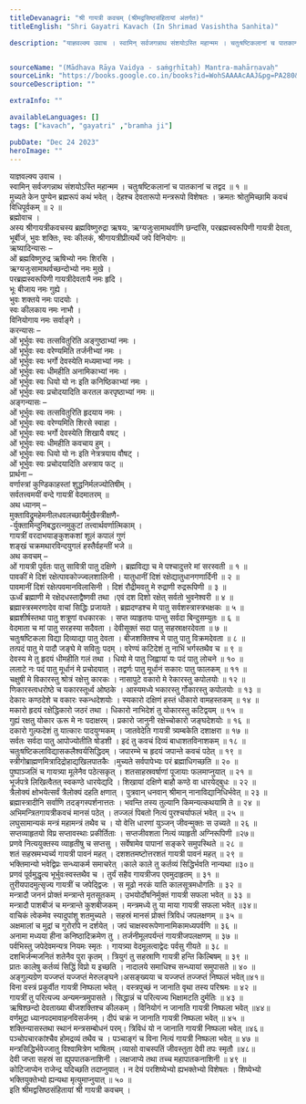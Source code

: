 ```yaml
---
titleDevanagri: "श्री गायत्री कवचम् (श्रीमद्वसिष्ठसंहितायां अंतर्गत)"
titleEnglish: "Shri Gayatri Kavach (In Shrimad Vasishtha Sanhita)"

description: "याज्ञवल्क्य उवाच । स्वामिन् सर्वजगन्नाथ संशयोऽस्ति महान्मम । चतुःषष्टिकलानां च पातकानां च तद्वद ॥ १ ॥ मुच्यते केन पुण्येन ब्रह्मरूपं कथं भवेत् । देहश्च देवतारूपो मन्त्ररूपो विशेषतः । क्रमतः श्रोतुमिच्छामि कवचं विधिपूर्वकम् ॥ २ ॥"


sourceName: "(Mādhava Rāya Vaidya - saṁgṛhītaḥ) Mantra-mahārṇavaḥ"
sourceLink: "https://books.google.co.in/books?id=WohSAAAAcAAJ&pg=PA280&lpg=PA280&dq=%E0%A4%B8%E0%A5%8D%E0%A4%B5%E0%A4%BE%E0%A4%AE%E0%A4%BF%E0%A4%A8%E0%A5%8D+%E0%A4%B8%E0%A4%B0%E0%A5%8D%E0%A4%B5%E0%A4%9C%E0%A4%97%E0%A4%A8%E0%A5%8D%E0%A4%A8%E0%A4%BE%E0%A4%A5+%E0%A4%B8%E0%A4%82%E0%A4%B6%E0%A4%AF%E0%A5%8B%E0%A4%BD%E0%A4%B8%E0%A5%8D%E0%A4%A4%E0%A4%BF+%E0%A4%AE%E0%A4%B9%E0%A4%BE%E0%A4%A8%E0%A5%8D%E0%A4%AE%E0%A4%AE+%E0%A5%A4+%E0%A4%9A%E0%A4%A4%E0%A5%81%E0%A4%83%E0%A4%B7%E0%A4%B7%E0%A5%8D%E0%A4%9F%E0%A4%BF%E0%A4%95%E0%A4%B2%E0%A4%BE%E0%A4%A8%E0%A4%BE%E0%A4%82+%E0%A4%9A+%E0%A4%AA%E0%A4%BE%E0%A4%A4%E0%A4%95%E0%A4%BE%E0%A4%A8%E0%A4%BE%E0%A4%82+%E0%A4%9A+%E0%A4%A4%E0%A4%A6%E0%A5%8D%E0%A4%B5%E0%A4%A6&source=bl&ots=08JjXsaHOX&sig=ACfU3U3ABwel8ohteXROVIx4wcrqYeSsDg&hl=en&sa=X&ved=2ahUKEwjC1IeP46iDAxVeGFkFHZJmDD0Q6AF6BAgLEAM#v=onepage&q=%E0%A4%B8%E0%A5%8D%E0%A4%B5%E0%A4%BE%E0%A4%AE%E0%A4%BF%E0%A4%A8%E0%A5%8D%20%E0%A4%B8%E0%A4%B0%E0%A5%8D%E0%A4%B5%E0%A4%9C%E0%A4%97%E0%A4%A8%E0%A5%8D%E0%A4%A8%E0%A4%BE%E0%A4%A5%20%E0%A4%B8%E0%A4%82%E0%A4%B6%E0%A4%AF%E0%A5%8B%E0%A4%BD%E0%A4%B8%E0%A5%8D%E0%A4%A4%E0%A4%BF%20%E0%A4%AE%E0%A4%B9%E0%A4%BE%E0%A4%A8%E0%A5%8D%E0%A4%AE%E0%A4%AE%20%E0%A5%A4%20%E0%A4%9A%E0%A4%A4%E0%A5%81%E0%A4%83%E0%A4%B7%E0%A4%B7%E0%A5%8D%E0%A4%9F%E0%A4%BF%E0%A4%95%E0%A4%B2%E0%A4%BE%E0%A4%A8%E0%A4%BE%E0%A4%82%20%E0%A4%9A%20%E0%A4%AA%E0%A4%BE%E0%A4%A4%E0%A4%95%E0%A4%BE%E0%A4%A8%E0%A4%BE%E0%A4%82%20%E0%A4%9A%20%E0%A4%A4%E0%A4%A6%E0%A5%8D%E0%A4%B5%E0%A4%A6&f=false"
sourceDescription: ""

extraInfo: ""

availableLanguages: []
tags: ["kavach", "gayatri" ,"bramha ji"]

pubDate: "Dec 24 2023"
heroImage: ""
---
```


<div class="mb-6">याज्ञवल्क्य उवाच ।<br/>स्वामिन् सर्वजगन्नाथ संशयोऽस्ति महान्मम । चतुःषष्टिकलानां च पातकानां च तद्वद ॥ १ ॥<br/>मुच्यते केन पुण्येन ब्रह्मरूपं कथं भवेत् । देहश्च देवतारूपो मन्त्ररूपो विशेषतः । क्रमतः श्रोतुमिच्छामि कवचं विधिपूर्वकम् ॥ २ ॥<br/></div><div class="mb-6">ब्रह्मोवाच ।<br/>अस्य श्रीगायत्रीकवचस्य ब्रह्मविष्णुरुद्रा ऋषयः, ऋग्यजुःसामाथर्वाणि छन्दांसि, परब्रह्मस्वरूपिणी गायत्री देवता, भूर्बीजं, भुवः शक्तिः, स्वः कीलकं, श्रीगायत्रीप्रीत्यर्थे जपे विनियोगः ॥<br/></div><div class="mb-6">ऋष्यादिन्यासः –<br/>ओं ब्रह्मविष्णुरुद्र ऋषिभ्यो नमः शिरसि ।<br/>ऋग्यजुःसामाथर्वच्छन्दोभ्यो नमः मुखे ।<br/>परब्रह्मस्वरूपिणी गायत्रीदेवतायै नमः हृदि ।<br/>भूः बीजाय नमः गुह्ये ।<br/>भुवः शक्तये नमः पादयोः ।<br/>स्वः कीलकाय नमः नाभौ ।<br/>विनियोगाय नमः सर्वाङ्गे ।<br/></div><div class="mb-6">करन्यासः –<br/>ओं भूर्भुवः स्वः तत्सवितुरिति अङ्गुष्ठाभ्यां नमः ।<br/>ओं भूर्भुवः स्वः वरेण्यमिति तर्जनीभ्यां नमः ।<br/>ओं भूर्भुवः स्वः भर्गो देवस्येति मध्यमाभ्यां नमः ।<br/>ओं भूर्भुवः स्वः धीमहीति अनामिकाभ्यां नमः ।<br/>ओं भूर्भुवः स्वः धियो यो नः इति कनिष्ठिकाभ्यां नमः ।<br/>ओं भूर्भुवः स्वः प्रचोदयादिति करतल करपृष्ठाभ्यां नमः ॥<br/></div><div class="mb-6">अङ्गन्यासः –<br/>ओं भूर्भुवः स्वः तत्सवितुरिति हृदयाय नमः ।<br/>ओं भूर्भुवः स्वः वरेण्यमिति शिरसे स्वाहा ।<br/>ओं भूर्भुवः स्वः भर्गो देवस्येति शिखायै वषट् ।<br/>ओं भूर्भुवः स्वः धीमहीति कवचाय हुम् ।<br/>ओं भूर्भुवः स्वः धियो यो नः इति नेत्रत्रयाय वौषट् ।<br/>ओं भूर्भुवः स्वः प्रचोदयादिति अस्त्राय फट् ॥<br/></div><div class="mb-6">प्रार्थना –<br/>वर्णास्त्रां कुण्डिकाहस्तां शुद्धनिर्मलज्योतिषीम् ।<br/>सर्वतत्त्वमयीं वन्दे गायत्रीं वेदमातरम् ॥<br/></div><div class="mb-6">अथ ध्यानम् –<br/>मुक्ताविद्रुमहेमनीलधवलच्छायैर्मुखैस्त्रीक्षणै-<br/>-र्युक्तामिन्दुनिबद्धरत्नमुकुटां तत्त्वार्थवर्णात्मिकाम् ।<br/>गायत्रीं वरदाभयाङ्कुशकशां शूलं कपालं गुणं<br/>शङ्खं चक्रमथारविन्दयुगलं हस्तैर्वहन्तीं भजे ॥<br/></div><div class="mb-6">अथ कवचम् –<br/>ओं गायत्री पूर्वतः पातु सावित्री पातु दक्षिणे । ब्रह्मविद्या च मे पश्चादुत्तरे मां सरस्वती ॥ १ ॥<br/>पावकीं मे दिशं रक्षेत्पावकोज्ज्वलशालिनी । यातुधानीं दिशं रक्षेद्यातुधानगणार्दिनी ॥ २ ॥<br/>पावमानीं दिशं रक्षेत्पवमानविलासिनी । दिशं रौद्रीमवतु मे रुद्राणी रुद्ररूपिणी ॥ ३ ॥<br/>ऊर्ध्वं ब्रह्माणी मे रक्षेदधस्ताद्वैष्णवी तथा ।एवं दश दिशो रक्षेत् सर्वतो भुवनेश्वरी ॥ ४ ॥<br/>ब्रह्मास्त्रस्मरणादेव वाचां सिद्धिः प्रजायते । ब्रह्मदण्डश्च मे पातु सर्वशस्त्रास्त्रभक्षकः ॥ ५ ॥<br/>ब्रह्मशीर्षस्तथा पातु शत्रूणां वधकारकः । सप्त व्याहृतयः पान्तु सर्वदा बिन्दुसम्युतः ॥ ६ ॥<br/>वेदमाता च मां पातु सरहस्या सदैवता । देवीसूक्तं सदा पातु सहस्राक्षरदेवता ॥ ७ ॥<br/>चतुःषष्टिकला विद्या दिव्याद्या पातु देवता । बीजशक्तिश्च मे पातु पातु विक्रमदेवता ॥ ८ ॥<br/>तत्पदं पातु मे पादौ जङ्घे मे सवितुः पदम् । वरेण्यं कटिदेशं तु नाभिं भर्गस्तथैव च ॥ ९ ॥<br/>देवस्य मे तु हृदयं धीमहीति गलं तथा । धियो मे पातु जिह्वायां यः पदं पातु लोचने ॥ १० ॥<br/>ललाटे नः पदं पातु मूर्धानं मे प्रचोदयात् । तद्वर्णः पातु मूर्धानं सकारः पातु फालकम् ॥ ११ ॥<br/>चक्षुषी मे विकारस्तु श्रोत्रं रक्षेत्तु कारकः । नासापुटे वकारो मे रेकारस्तु कपोलयोः ॥ १२ ॥<br/>णिकारस्त्वधरोष्ठे च यकारस्तूर्ध्व ओष्ठके । आस्यमध्ये भकारस्तु र्गोकारस्तु कपोलयोः ॥ १३ ॥<br/>देकारः कण्ठदेशे च वकारः स्कन्धदेशयोः । स्यकारो दक्षिणं हस्तं धीकारो वामहस्तकम् ॥ १४ ॥<br/>मकारो हृदयं रक्षेद्धिकारो जठरं तथा । धिकारो नाभिदेशं तु योकारस्तु कटिद्वयम् ॥ १५ ॥<br/>गुह्यं रक्षतु योकार ऊरू मे नः पदाक्षरम् । प्रकारो जानुनी रक्षेच्चोकारो जङ्घदेशयोः ॥ १६ ॥<br/>दकारो गुल्फदेशं तु यात्कारः पादयुग्मकम् । जातवेदेति गायत्री त्र्यम्बकेति दशाक्षरा ॥ १७ ॥<br/>सर्वतः सर्वदा पातु आपोज्योतीति षोडशी । इदं तु कवचं दिव्यं बाधाशतविनाशकम् ॥ १८ ॥<br/>चतुःषष्टिकलाविद्यासकलैश्वर्यसिद्धिदम् । जपारम्भे च हृदयं जपान्ते कवचं पठेत् ॥ १९ ॥<br/>स्त्रीगोब्राह्मणमित्रादिद्रोहाद्यखिलपातकैः ।मुच्यते सर्वपापेभ्यः परं ब्रह्माधिगच्छति ॥ २० ॥<br/>पुष्पाञ्जलिं च गायत्र्या मूलेनैव पठेत्सकृत् । शतसाहस्रवर्षाणां पूजायाः फलमाप्नुयात् ॥ २१ ॥<br/>भूर्जपत्रे लिखित्वैतत् स्वकण्ठे धारयेद्यदि । शिखायां दक्षिणे बाहौ कण्ठे वा धारयेद्बुधः ॥ २२ ॥<br/>त्रैलोक्यं क्षोभयेत्सर्वं त्रैलोक्यं दहति क्षणात् । पुत्रवान् धनवान् श्रीमान् नानाविद्यानिधिर्भवेत् ॥ २३ ॥<br/>ब्रह्मास्त्रादीनि सर्वाणि तदङ्गस्पर्शनात्ततः । भवन्ति तस्य तुल्यानि किमन्यत्कथयामि ते ॥ २४ ॥<br/>अभिमन्त्रितगायत्रीकवचं मानसं पठेत् । तज्जलं पिबतो नित्यं पुरश्चर्याफलं भवेत् ॥ २५ ॥<br/>लघुसामान्यकं मन्त्रं महामन्त्रं तथैव च । यो वेत्ति धारणां युञ्जन् जीवन्मुक्तः स उच्यते ॥ २६ ॥<br/>सप्तव्याहृतयो विप्र सप्तावस्थाः प्रकीर्तिताः । सप्तजीवशता नित्यं व्याहृती अग्निरूपिणी ॥२७॥<br/>प्रणवे नित्ययुक्तस्य व्याहृतीषु च सप्तसु । सर्वेषामेव पापानां सङ्करे समुपस्थिते ॥ २८ ॥<br/>शतं सहस्रमभ्यर्च्य गायत्री पावनं महत् । दशशतमष्टोत्तरशतं गायत्री पावनं महत् ॥ २९ ॥<br/>भक्तिमान्यो भवेद्विप्रः सन्ध्याकर्म समाचरेत् ।काले काले तु कर्तव्यं सिद्धिर्भवति नान्यथा ॥३०॥<br/>प्रणवं पूर्वमुद्धृत्य भूर्भुवःस्वस्तथैव च । तुर्यं सहैव गायत्रीजप एवमुदाहृतम् ॥ ३१ ॥<br/>तुरीयपादमुत्सृज्य गायत्रीं च जपेद्द्विजः । स मूढो नरकं याति कालसूत्रमधोगतिः ॥ ३२ ॥<br/>मन्त्रादौ जननं प्रोक्तं मन्त्रान्ते मृतसूतकम् । उभयोर्दोषनिर्मुक्तं गायत्री सफला भवेत् ॥ ३३ ॥<br/>मन्त्रादौ पाशबीजं च मन्त्रान्ते कुशबीजकम् । मन्त्रमध्ये तु या माया गायत्री सफला भवेत् ॥३४॥<br/>वाचिकं त्वेकमेव स्यादुपांशु शतमुच्यते । सहस्रं मानसं प्रोक्तं त्रिविधं जपलक्षणम् ॥ ३५ ॥<br/>अक्षमालां च मुद्रां च गुरोरपि न दर्शयेत् । जपं चाक्षस्वरूपेणानामिकामध्यपर्वणि ॥ ३६ ॥<br/>अनामा मध्यया हीना कनिष्ठादिक्रमेण तु । तर्जनीमूलपर्यन्तं गायत्रीजपलक्षणम् ॥ ३७ ॥<br/>पर्वभिस्तु जपेदेवमन्यत्र नियमः स्मृतः । गायत्र्या वेदमूलत्वाद्वेदः पर्वसु गीयते ॥ ३८ ॥<br/>दशभिर्जन्मजनितं शतेनैव पुरा कृतम् । त्रियुगं तु सहस्राणि गायत्री हन्ति किल्बिषम् ॥ ३९ ॥<br/>प्रातः कालेषु कर्तव्यं सिद्धिं विप्रो य इच्छति । नादालये समाधिश्च सन्ध्यायां समुपासते ॥ ४० ॥<br/>अङ्गुल्यग्रेण यज्जप्तं यज्जप्तं मेरुलङ्घने।असङ्ख्यया च यज्जप्तं तज्जप्तं निष्फलं भवेत्॥४१॥<br/>विना वस्त्रं प्रकुर्वीत गायत्री निष्फला भवेत् । वस्त्रपुच्छं न जानाति वृथा तस्य परिश्रमः ॥ ४२ ॥<br/>गायत्रीं तु परित्यज्य अन्यमन्त्रमुपासते । सिद्धान्नं च परित्यज्य भिक्षामटति दुर्मतिः ॥ ४३ ॥<br/>ऋषिश्छन्दो देवताख्या बीजशक्तिश्च कीलकम् । विनियोगं न जानाति गायत्री निष्फला भवेत् ॥४४॥<br/>वर्णमुद्रा ध्यानपदमावाहनविसर्जनम् । दीपं चक्रं न जानाति गायत्री निष्फला भवेत् ॥ ४५ ॥<br/>शक्तिन्यासस्तथा स्थानं मन्त्रसम्बोधनं परम्। त्रिविधं यो न जानाति गायत्री निष्फला भवेत् ॥४६॥<br/>पञ्चोपचारकांश्चैव होमद्रव्यं तथैव च । पञ्चाङ्गं च विना नित्यं गायत्री निष्फला भवेत् ॥ ४७ ॥<br/>मन्त्रसिद्धिर्भवेज्जातु विश्वामित्रेण भाषितम् ।व्यासो वाचस्पतिं जीवस्तुता देवी तपः स्मृतौ ॥४८॥<br/>देवी जप्ता सहस्रं सा ह्युपपातकनाशिनी । लक्षजाप्ये तथा तच्च महापातकनाशिनी ॥ ४९ ॥<br/>कोटिजाप्येन राजेन्द्र यदिच्छति तदाप्नुयात् । न देयं परशिष्येभ्यो ह्यभक्तेभ्यो विशेषतः । शिष्येभ्यो भक्तियुक्तेभ्यो ह्यन्यथा मृत्युमाप्नुयात् ॥ ५० ॥<br/>इति श्रीमद्वसिष्ठसंहितायां श्री गायत्री कवचम् ।<br/></div>